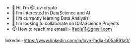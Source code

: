 - 👋 Hi, I’m @Luv-crypto
- 👀 I’m interested in DataScience and AI
- 🌱 I’m currently learning Data Analysis
- 💞️ I’m looking to collaborate on DataScience Projects
- 📫 How to reach me emaail:- lfadia11@gmail.com

linkedin:-https://www.linkedin.com/in/love-fadia-b05a961a0/
<!---
Luv-crypto/Luv-crypto is a ✨ special ✨ repository because its `README.md` (this file) appears on your GitHub profile.
You can click the Preview link to take a look at your changes.
--->
